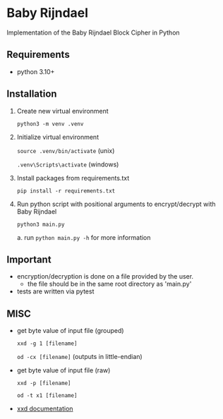 # Baby Rijndael
Implementation of the Baby Rijndael Block Cipher in Python

## Requirements
- python 3.10+

## Installation
1. Create new virtual environment
   
    `python3 -m venv .venv`
3. Initialize virtual environment
   
    `source .venv/bin/activate` (unix)
   
    `.venv\Scripts\activate` (windows)
4. Install packages from requirements.txt
   
    `pip install -r requirements.txt`
6. Run python script with positional arguments to encrypt/decrypt with Baby Rijndael
   
    `python3 main.py`

   a. run `python main.py -h` for more information

## Important
- encryption/decryption is done on a file provided by the user. 
    - the file should be in the same root directory as 'main.py'
- tests are written via pytest

## MISC
- get byte value of input file (grouped)
    
    `xxd -g 1 [filename]`

    `od -cx [filename]` (outputs in little-endian)
- get byte value of input file (raw)

    `xxd -p [filename]`
    
    `od -t x1 [filename]`
- [xxd documentation](https://ss64.com/mac/xxd.html)
